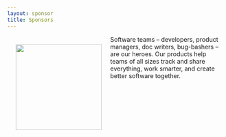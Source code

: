 ```yaml
---
layout: sponsor
title: Sponsors
---
```


<div style="width:200px;float:left;padding:20px">
  <div style="height:200px;position:relative;">
    <a href="http://www.atlassian.com" target="_blank"><img style="position: absolute; top: 0;width:200px" src="{{site.root}}/images/sponsors/atlassian.png" /></a>
  </div></a>
  <div style="height:40px;text-align:center;font-size:82%;"><br/></div>
</div>


Software teams – developers, product managers, doc writers, bug-bashers – are our heroes. Our products help teams of all sizes track and share everything, work smarter, and create better software together.
